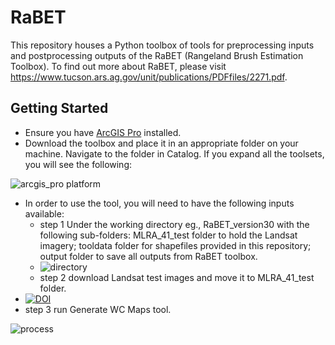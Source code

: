 # RaBET

This repository houses a Python toolbox of tools for preprocessing inputs and postprocessing outputs of the RaBET (Rangeland Brush Estimation Toolbox). To find out more about RaBET, please visit https://www.tucson.ars.ag.gov/unit/publications/PDFfiles/2271.pdf.

## Getting Started
* Ensure you have [ArcGIS Pro](https://pro.arcgis.com/en/pro-app/latest/get-started/get-started.htm) installed.
* Download the toolbox and place it in an appropriate folder on your machine. Navigate to the folder in Catalog. If you expand all the toolsets, you will see the following:

 ![arcgis_pro platform](https://user-images.githubusercontent.com/35977606/207509333-7bfd379b-7af8-44ca-b301-d0e3683cfc78.JPG)

* In order to use the tool, you will need to have the following inputs available:
   * step 1 Under the working directory eg., RaBET_version30 with the following sub-folders: MLRA_41_test folder to hold the Landsat imagery; tooldata folder for shapefiles provided in this repository; output folder to save all outputs from RaBET toolbox. 
   * ![directory](https://user-images.githubusercontent.com/35977606/207519859-03492c92-c560-426b-84d7-ec7bc01d8ffd.JPG)
   * step 2 download Landsat test images and move it to MLRA_41_test folder.
 * [![DOI](https://zenodo.org/badge/DOI/10.5281/zenodo.7430812.svg)](https://doi.org/10.5281/zenodo.7430812)
 * step 3 run Generate WC Maps tool.
 
 ![process](https://user-images.githubusercontent.com/35977606/207519976-7197616e-331a-4cce-8e58-1d6e2c34c7fe.JPG)
